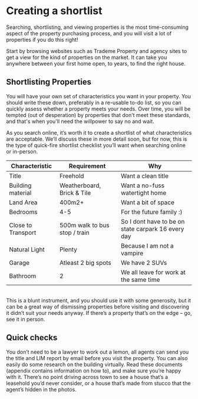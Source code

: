 # Creating a shortlist

Searching, shortlisting, and viewing properties is the most time-consuming aspect of the property purchasing process, and you will visit a lot of properties if you do this right!

Start by browsing websites such as Trademe Property and agency sites to get a view for the kind of properties on the market. It can take you anywhere between your first home open, to years, to find the right house.&#x20;

## Shortlisting Properties

You will have your own set of characteristics you want in your property. You should write these down, preferably in a re-usable to-do list, so you can quickly assess whether a property meets your needs. Over time, you will be tempted (out of desperation) by properties that don't meet these standards, and that's when you'll need the willpower to say no and wait.

As you search online, it’s worth it to create a shortlist of what characteristics are acceptable. We’ll discuss these in more detail soon, but for now, this is the type of quick-fire shortlist checklist you’ll want when searching online or in-person.

| Characteristic     | Requirement                   | Why                                                |
| ------------------ | ----------------------------- | -------------------------------------------------- |
| Title              | Freehold                      | Want a clean title                                 |
| Building material  | Weatherboard, Brick & Tile    | Want a no-fuss watertight home                     |
| Land Area          | 400m2+                        | Want a bit of space                                |
| Bedrooms           | 4-5                           | For the future family :)                           |
| Close to Transport | 500m walk to bus stop / train | So I dont have to be on state carpark 16 every day |
| Natural Light      | Plenty                        | Because I am not a vampire                         |
| Garage             | Atleast 2 big spots           | We have 2 SUVs                                     |
| Bathroom           | 2                             | We all leave for work at the same time             |

\
This is a blunt instrument, and you should use it with some generosity, but it can be a great way of dismissing properties before visiting and discovering it didn’t suit your needs anyway. If there’s a property that’s on the edge – go, see it in person.

## Quick checks

You don’t need to be a lawyer to work out a lemon, all agents can send you the title and LIM report by email before you visit the property. You can also easily do some research on the building virtually. Read these documents (appendix contains information on how to), and make sure you’re happy with it. There’s no point driving across town to see a house that’s a leasehold you’d never consider, or a house that’s made from stucco that the agent’s hidden in the photos.
